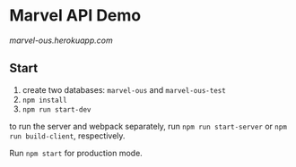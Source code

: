 # Marvel API Demo

_marvel-ous.herokuapp.com_

## Start

1. create two databases: `marvel-ous` and `marvel-ous-test`
2. `npm install`
3. `npm run start-dev`

to run the server and webpack separately, run `npm run start-server` or `npm run build-client`, respectively.

Run `npm start` for production mode.
